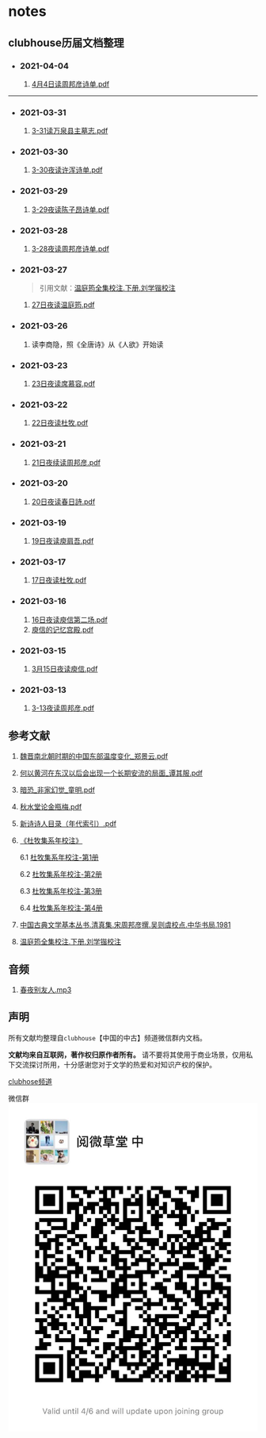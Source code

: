 # notes
## clubhouse历届文档整理

- ### 2021-04-04
  1. [4月4日读周邦彦诗单.pdf](mettings/2021-04-04/4月4日读周邦彦诗单.pdf)


---


- ### 2021-03-31
  1. [3-31读万泉县主墓志.pdf](mettings/2021-03-31/3-31读万泉县主墓志.pdf)

- ### 2021-03-30
  1. [3-30夜读许浑诗单.pdf](mettings/2021-03-30/3-30夜读许浑诗单.pdf)

- ### 2021-03-29
  1. [3-29夜读陈子昂诗单.pdf](mettings/2021-03-29/3-29夜读陈子昂诗单.pdf)

- ### 2021-03-28
  1. [3-28夜读周邦彦诗单.pdf](mettings/2021-03-28/3-28夜读周邦彦诗单.pdf)
 
- ### 2021-03-27
  > 引用文献：[温庭筠全集校注.下册.刘学锴校注](./references/温庭筠全集校注.下册.刘学锴校注.pdf)
  1. [27日夜读温庭筠.pdf](mettings/2021-03-27/3-27读温庭筠诗单.pdf)
   

- ### 2021-03-26
  1. 读李商隐，照《全唐诗》从《人欲》开始读
- ### 2021-03-23
  1. [23日夜读席慕容.pdf](mettings/2021-03-23/23日夜读席慕容.pdf)

- ### 2021-03-22
  1. [22日夜读杜牧.pdf](mettings/2021-03-22/3-22夜读杜牧诗.pdf)

- ### 2021-03-21
  1. [21日夜续读周邦彦.pdf](mettings/2021-03-21/3-21日夜续读周邦彦.pdf)

- ### 2021-03-20
  1. [20日夜读春日詩.pdf](mettings/2021-03-20/3月20日春日詩.pdf)
   
- ### 2021-03-19
  1. [19日夜读庾肩吾.pdf](mettings/2021-03-19/3-19日夜读庾肩吾.pdf)

- ### 2021-03-17
  1. [17日夜读杜牧.pdf](mettings/2021-03-17/杜牧.pdf)

- ### 2021-03-16
  1. [16日夜读庾信第二场.pdf](mettings/2021-03-16/16日夜。庾信第二场。.pdf)
  2. [庾信的记忆宫殿.pdf](mettings/2021-03-16/庾信的记忆宫殿.pdf)

- ### 2021-03-15
  1. [3月15日夜读庾信.pdf](mettings/2021-03-15/3月15日夜读庾信.pdf)

- ### 2021-03-13
  1. [3-13夜读周邦彦.pdf](mettings/2021-03-13/3:13夜读周邦彦.pdf)


## 参考文献

1. [魏晋南北朝时期的中国东部温度变化_郑景云.pdf](references/魏晋南北朝时期的中国东部温度变化_郑景云.pdf)

2. [何以黄河在东汉以后会出现一个长期安流的局面_谭其服.pdf](references/何以黄河在东汉以后会出现一个长期安流的局面_谭其服.pdf)
   
3. [暗恐_非家幻觉_童明.pdf](./references/暗恐_非家幻觉_童明.pdf)
   
4. [秋水堂论金瓶梅.pdf](./references/秋水堂论金瓶梅.pdf)
   
5. [新诗诗人目录（年代索引）.pdf](./references/新诗诗人目录(年代索引).pdf)

6. [《杜牧集系年校注》](./references/杜牧集系年校注_全四册/index.md)  

    6.1 [杜牧集系年校注-第1册](./references/杜牧集系年校注_全四册/杜牧集系年校注-第1册.pdf)  
  
    6.2 [杜牧集系年校注-第2册](./references/杜牧集系年校注_全四册/杜牧集系年校注-第2册.pdf)  

    6.3 [杜牧集系年校注-第3册](./references/杜牧集系年校注_全四册/杜牧集系年校注-第3册.pdf)  

    6.4 [杜牧集系年校注-第4册](./references/杜牧集系年校注_全四册/杜牧集系年校注-第4册.pdf)  
  
7. [中国古典文学基本丛书.清真集.宋周邦彦撰.吴则虞校点.中华书局.1981](./references/中国古典文学基本丛书.清真集.宋周邦彦撰.吴则虞校点.中华书局.1981.pdf)

8. [温庭筠全集校注.下册.刘学锴校注](./references/温庭筠全集校注.下册.刘学锴校注.pdf)



## 音频
1. [春夜别友人.mp3](./assets/audio/春夜别友人.mp3)

## 声明
所有文献均整理自`clubhouse`【中国的中古】频道微信群内文档。

**文献均来自互联网，著作权归原作者所有。** 请不要将其使用于商业场景，仅用私下交流探讨所用，十分感谢您对于文学的热爱和对知识产权的保护。

[clubhose频道](https://www.joinclubhouse.com/club/%E4%B8%AD%E5%9C%8B%E7%9A%84%E4%B8%AD%E5%8F%A4)

微信群
![微信群](./assets/images/wechat_group.jpg)
